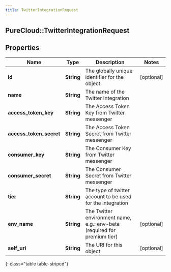 ```yaml
---
title: TwitterIntegrationRequest
---
```

## PureCloud::TwitterIntegrationRequest

## Properties

|Name | Type | Description | Notes|
|------------ | ------------- | ------------- | -------------|
| **id** | **String** | The globally unique identifier for the object. | [optional] |
| **name** | **String** | The name of the Twitter Integration | |
| **access_token_key** | **String** | The Access Token Key from Twitter messenger | |
| **access_token_secret** | **String** | The Access Token Secret from Twitter messenger | |
| **consumer_key** | **String** | The Consumer Key from Twitter messenger | |
| **consumer_secret** | **String** | The Consumer Secret from Twitter messenger | |
| **tier** | **String** | The type of twitter account to be used for the integration | |
| **env_name** | **String** | The Twitter environment name, e.g.: env-beta (required for premium tier) | [optional] |
| **self_uri** | **String** | The URI for this object | [optional] |
{: class="table table-striped"}


